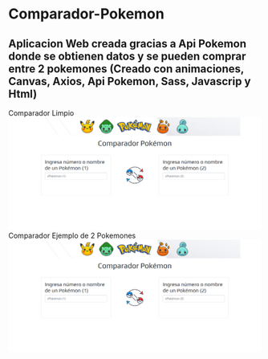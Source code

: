 # Comparador-Pokemon
Aplicacion Web creada gracias a Api Pokemon donde se obtienen datos y se pueden comprar entre 2 pokemones
(Creado con animaciones, Canvas, Axios, Api Pokemon, Sass, Javascrip y Html)
----
Comparador Limpio
<img src="assets/img/BG-1.png">
<br>
Comparador Ejemplo de 2 Pokemones
<img src="assets/img/BG-1.png">

